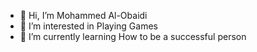 - 👋 Hi, I’m Mohammed Al-Obaidi
- 👀 I’m interested in Playing Games
- 🌱 I’m currently learning How to be a successful person
<!---
Mohammed7Hamid/Mohammed7Hamid is a ✨ special ✨ repository because its `README.md` (this file) appears on your GitHub profile.
You can click the Preview link to take a look at your changes.
--->
